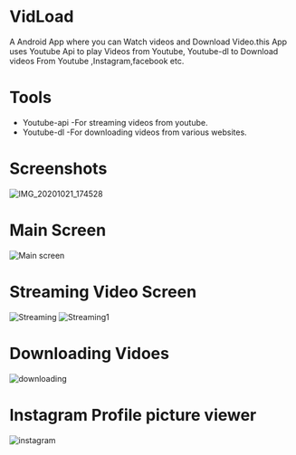 # VidLoad
A Android App where you can Watch videos and Download Video.this App uses Youtube Api to play Videos from Youtube, Youtube-dl to Download videos From Youtube ,Instagram,facebook etc.
# Tools
 * Youtube-api
    -For streaming videos from youtube.
* Youtube-dl
	  -For downloading videos from various websites.
# Screenshots
 ![IMG_20201021_174528](https://user-images.githubusercontent.com/68410510/96720638-a5253c80-13c8-11eb-80ba-cb0b57bd32d4.jpg)
# Main Screen
![Main screen](https://user-images.githubusercontent.com/68410510/96722201-bcfdc000-13ca-11eb-8ce5-76fb8d11dfed.jpg)

# Streaming Video Screen
![Streaming](https://user-images.githubusercontent.com/68410510/96721508-d9e5c380-13c9-11eb-80bb-96fc9782e5d1.jpg)
![Streaming1](https://user-images.githubusercontent.com/68410510/96722693-47deba80-13cb-11eb-9104-ee4a16ea6a2e.jpg)

# Downloading Vidoes
![downloading](https://user-images.githubusercontent.com/68410510/96723036-b4f25000-13cb-11eb-9318-020f02e6ebfa.jpg)

# Instagram Profile picture viewer
 ![instagram](https://user-images.githubusercontent.com/68410510/96752223-cea38f80-13eb-11eb-8518-7a4c00e92c4c.jpg)
